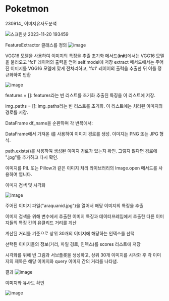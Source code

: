 # Poketmon
230914_ 이미지유사도분석

![스크린샷 2023-11-20 193459](https://github.com/chkim0/Poketmon/assets/113896147/784e63c9-5939-4fe1-8a85-bdd759b72b44)



FeatureExtractor 클래스를 정의
![image](https://github.com/chkim0/Poketmon/assets/113896147/52711bb8-cd51-47a9-ac52-153672c952b1)


 VGG16 모델을 사용하여 이미지의 특징을 추출 초기화 메서드(__init__)에서는 VGG16 모델을 불러오고 'fc1' 레이어의 출력을 얻어 self.model에 저장 
 extract 메서드에서는 주어진 이미지를 VGG16 모델에 맞게 전처리하고, 'fc1' 레이어의 출력을 추출한 뒤 이를 정규화하여 반환



 ![image](https://github.com/chkim0/Poketmon/assets/113896147/bd55fefa-618f-4556-9fda-7a83f583922d)

features = []: features라는 빈 리스트를 초기화 추출된 특징을 이 리스트에 저장.

img_paths = []: img_paths라는 빈 리스트를 초기화. 이 리스트에는 처리된 이미지의 경로를 저장.

DataFrame df_name을 순환하며 각 반복에서:

DataFrame에서 가져온 i를 사용하여 이미지 경로를 생성. 이미지는 PNG 또는 JPG 형식.

path.exists()를 사용하여 생성된 이미지 경로가 있는지 확인. 그렇지 않다면 경로에 ".jpg"를 추가하고 다시 확인.

이미지를 PIL 또는 Pillow과 같은 이미지 처리 라이브러리의 Image.open 메서드를 사용하여 엽니다.


이미지 검색 및 시각화

![image](https://github.com/chkim0/Poketmon/assets/113896147/3fa42ec7-534d-4b9c-9106-80b685cf6464)


주어진 이미지 파일("araquanid.jpg")을 열어서 해당 이미지의 특징을 추출

이미지 검색을 위해 변수에서 추출한 이미지 특징과 데이터프레임에서 추출한 다른 이미지들의 특징 간의 유클리드 거리를 계산

계산된 거리를 기준으로 상위 30개의 이미지에 해당하는 인덱스를 선택

선택된 이미지들의 정보(거리, 파일 경로, 인덱스)를 scores 리스트에 저장

시각화를 위해 빈 그림과 서브플롯을 생성하고, 상위 30개 이미지를 시각화 후 각 이미지의 제목은 해당 이미지와 query 이미지 간의 거리를 나타냄.


결과 
![image](https://github.com/chkim0/Poketmon/assets/113896147/f3362005-5e76-488a-9040-f2b5af23bc4f)

이미지와 유사도 확인 

![image](https://github.com/chkim0/Poketmon/assets/113896147/6325ea11-b2a3-428b-9f4f-aaeee986cd8f)


